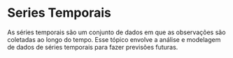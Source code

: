 # Series Temporais
As séries temporais são um conjunto de dados em que as observações são coletadas ao longo do tempo. Esse tópico envolve a análise e modelagem de dados de séries temporais para fazer previsões futuras.